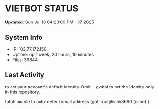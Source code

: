 # VIETBOT STATUS
**Updated**: Sun Jul 13 04:23:09 PM +07 2025

## System Info
- IP: 103.77.172.150
- Uptime: up 1 week, 20 hours, 10 minutes
- Files: 39844

## Last Activity

to set your account's default identity.
Omit --global to set the identity only in this repository.

fatal: unable to auto-detect email address (got 'root@vinh3690.(none)')
